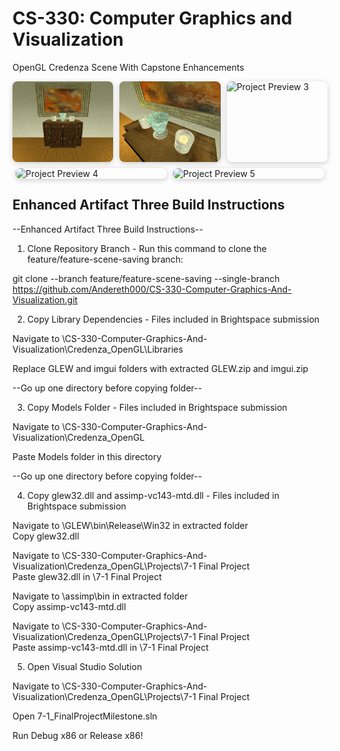 # CS-330: Computer Graphics and Visualization  
OpenGL Credenza Scene With Capstone Enhancements

<div style="display: flex; flex-wrap: wrap; gap: 10px; justify-content: center;">

  <img src="https://github.com/Andereth000/CS-330-Computer-Graphics-And-Visualization/blob/main/Images/Final_Project_1.png?raw=true" alt="Project Preview 1" style="width: 32%; max-width: 400px; border-radius: 8px; box-shadow: 0 2px 8px rgba(0,0,0,0.2);">

  <img src="https://github.com/Andereth000/CS-330-Computer-Graphics-And-Visualization/blob/main/Images/Final_Project_2.png?raw=true" alt="Project Preview 2" style="width: 32%; max-width: 400px; border-radius: 8px; box-shadow: 0 2px 8px rgba(0,0,0,0.2);">

  <img src="https://github.com/Andereth000/CS-330-Computer-Graphics-And-Visualization/blob/main/Images/Final_Project_3.png?raw=true" alt="Project Preview 3" style="width: 32%; max-width: 400px; border-radius: 8px; box-shadow: 0 2px 8px rgba(0,0,0,0.2);">

  <img src="https://github.com/Andereth000/CS-330-Computer-Graphics-And-Visualization/blob/main/Images/Final_Project_4.png?raw=true" alt="Project Preview 4" style="width: 48%; max-width: 500px; border-radius: 8px; box-shadow: 0 2px 8px rgba(0,0,0,0.2);">

  <img src="https://github.com/Andereth000/CS-330-Computer-Graphics-And-Visualization/blob/main/Images/Final_Project_5.png?raw=true" alt="Project Preview 5" style="width: 48%; max-width: 500px; border-radius: 8px; box-shadow: 0 2px 8px rgba(0,0,0,0.2);">

</div>

## Enhanced Artifact Three Build Instructions

--Enhanced Artifact Three Build Instructions--

1. Clone Repository Branch - Run this command to clone the feature/feature-scene-saving branch:

git clone --branch feature/feature-scene-saving --single-branch https://github.com/Andereth000/CS-330-Computer-Graphics-And-Visualization.git

2.  Copy Library Dependencies - Files included in Brightspace submission

Navigate to \CS-330-Computer-Graphics-And-Visualization\Credenza_OpenGL\Libraries

Replace GLEW and imgui folders with extracted GLEW.zip and imgui.zip

--Go up one directory before copying folder--

3.  Copy Models Folder - Files included in Brightspace submission

Navigate to \CS-330-Computer-Graphics-And-Visualization\Credenza_OpenGL

Paste Models folder in this directory

--Go up one directory before copying folder--

4. Copy glew32.dll and assimp-vc143-mtd.dll - Files included in Brightspace submission

Navigate to \GLEW\bin\Release\Win32 in extracted folder  
Copy glew32.dll  

Navigate to \CS-330-Computer-Graphics-And-Visualization\Credenza_OpenGL\Projects\7-1 Final Project  
Paste glew32.dll in \7-1 Final Project  

Navigate to \assimp\bin in extracted folder  
Copy assimp-vc143-mtd.dll  

Navigate to \CS-330-Computer-Graphics-And-Visualization\Credenza_OpenGL\Projects\7-1 Final Project  
Paste assimp-vc143-mtd.dll in \7-1 Final Project

5. Open Visual Studio Solution

Navigate to \CS-330-Computer-Graphics-And-Visualization\Credenza_OpenGL\Projects\7-1 Final Project

Open 7-1_FinalProjectMilestone.sln

Run Debug x86 or Release x86!
